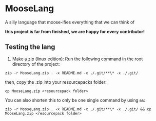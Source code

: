 # MooseLang
A silly language that moose-ifies everything that we can think of

**this project is far from finished, we are happy for every contributor!**

## Testing the lang

1. Make a zip (linux edition):
Run the following command in the root directory of the project:
```
zip -r MooseLang.zip . -x README.md -x ./.git/**\* -x ./.git/
```
then, copy the .zip into your resourcepacks folder:
```
cp MooseLang.zip <resourcepack folder>
```
You can also shorten this to only be one single command by using `&&`:
```
zip -r MooseLang.zip . -x README.md -x ./.git/**\* -x ./.git/ && cp MooseLang.zip <resourcepack folder>
```
